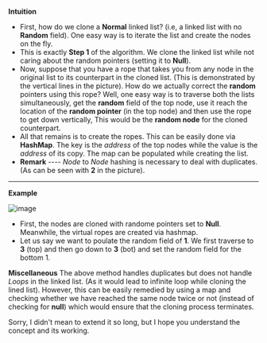 **Intuition**
* First, how do we clone a **Normal** linked list? (i.e, a linked list with no **Random** field). One easy way is to iterate the list and create the nodes on the fly. 
* This is exactly **Step 1** of the algorithm. We clone the linked list while not caring about the random pointers (setting it to **Null**).
* Now, suppose that you have a rope that takes you from any node in the original list to its counterpart in the cloned list. (This is demonstrated by the vertical lines in the picture). How do we actually correct the **random** pointers using this rope? Well, one easy way is to traverse both the lists simultaneously, get the **random** field of the top node, use it reach the location of the **random pointer** (in the top node) and then use the rope to get down vertically, This would be the **random node** for the cloned counterpart.
* All that remains is to create the ropes. This can be easily done via **HashMap**. The key is the *address* of the top nodes while the value is the *address* of its copy. The map can be populated while creating the list. 
* **Remark** ---- *Node* to *Node* hashing is necessary to deal with duplicates. (As can be seen with **2** in the picture).

---

**Example**

![image](https://assets.leetcode.com/users/just__a__visitor/image_1553084036.png)

* First, the nodes are cloned with randome pointers set to **Null**. Meanwhile, the virtual ropes are created via hashmap.
* Let us say we want to poulate the random field of **1**. We first traverse to **3** (top) and then go down to **3** (bot) and set the random field for the bottom 1.

**Miscellaneous**
The above method handles duplicates but does not handle *Loops* in the linked list. (As it would lead to infinite loop while cloning the lined list). However, this can be easily remedied by using a map and checking whether we have reached the same node twice or not (instead of checking for **null**) which would ensure that the cloning process terminates.


Sorry, I didn't mean to extend it so long, but I hope you understand the concept and its working.
